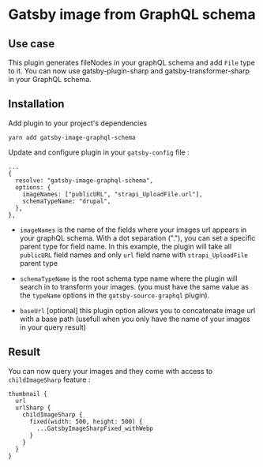 # Gatsby image from GraphQL schema

## Use case

This plugin generates fileNodes in your graphQL schema and add `File` type to it. You can now use
gatsby-plugin-sharp and gatsby-transformer-sharp in your GraphQL schema.

## Installation

Add plugin to your project's dependencies
```
yarn add gatsby-image-graphql-schema
```
Update and configure plugin in your `gatsby-config` file :
```
...
{
  resolve: "gatsby-image-graphql-schema",
  options: {
    imageNames: ["publicURL", "strapi_UploadFile.url"],
    schemaTypeName: "drupal",
  },
},
```
- `imageNames` is the name of the fields where your images url appears in your graphQL schema. With a dot separation ("."), you can
set a specific parent type for field name. In this example, the plugin will take all `publicURL` field names and only `url` field name with
`strapi_UploadFile` parent type

- `schemaTypeName` is the root schema type name where the plugin will search in to transform your images.
(you must have the same value as the `typeName` options in the `gatsby-source-graphql` plugin).

- `baseUrl` [optional] this plugin option allows you to concatenate image url with a base path 
(usefull when you only have the name of your images in your query result)

## Result

You can now query your images and they come with access to `childImageSharp` feature :
```
thumbnail {
  url
  urlSharp {
    childImageSharp {
      fixed(width: 500, height: 500) {
        ...GatsbyImageSharpFixed_withWebp
      }
    }
  }
}
```
